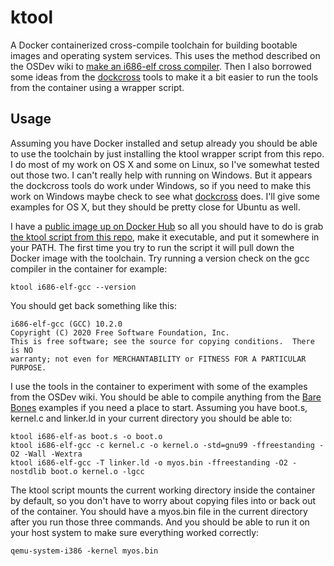 # ktool

A Docker containerized cross-compile toolchain for building bootable images
and operating system services. This uses the method described on the OSDev wiki
to [make an i686-elf cross compiler](https://wiki.osdev.org/GCC_Cross-Compiler).
Then I also borrowed some ideas from the
[dockcross](https://github.com/dockcross/dockcross) tools to make it a bit
easier to run the tools from the container using a wrapper script.

## Usage

Assuming you have Docker installed and setup already you should be able to use
the toolchain by just installing the ktool wrapper script from this repo. I do
most of my work on OS X and some on Linux, so I've somewhat tested out those
two. I can't really help with running on Windows. But it appears the dockcross
tools do work under Windows, so if you need to make this work on Windows maybe
check to see what
[dockcross](https://github.com/dockcross/dockcross) does.
I'll give some examples for OS X, but they should be pretty close for Ubuntu
as well.

I have a 
[public image up on Docker Hub](https://hub.docker.com/r/mikerowehl/ktool)
so all you should have to do is grab 
[the ktool script from this repo](https://github.com/mikerowehl/ktool/blob/master/ktool),
make it
executable, and put it somewhere in your PATH. The first time you try to run
the script it will pull down the Docker image with the toolchain. Try running
a version check on the gcc compiler in the container for example:

```
ktool i686-elf-gcc --version
```

You should get back something like this:

```
i686-elf-gcc (GCC) 10.2.0
Copyright (C) 2020 Free Software Foundation, Inc.
This is free software; see the source for copying conditions.  There is NO
warranty; not even for MERCHANTABILITY or FITNESS FOR A PARTICULAR PURPOSE.
```

I use the tools in the container to experiment with some of the examples from 
the OSDev wiki. You should be able to compile anything from the
[Bare Bones](https://wiki.osdev.org/Bare_Bones) examples if you need a place
to start. 
Assuming you have boot.s, kernel.c and linker.ld in your current directory
you should be able to:

```
ktool i686-elf-as boot.s -o boot.o
ktool i686-elf-gcc -c kernel.c -o kernel.o -std=gnu99 -ffreestanding -O2 -Wall -Wextra
ktool i686-elf-gcc -T linker.ld -o myos.bin -ffreestanding -O2 -nostdlib boot.o kernel.o -lgcc
```

The ktool script mounts the current working directory inside the container by
default, so you don't have to worry about copying files into or back out of 
the container. You should have a myos.bin file in the current directory after
you run those three commands. And you should be able to run it on your host
system to make sure everything worked correctly:

```
qemu-system-i386 -kernel myos.bin
```
